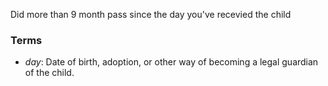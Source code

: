 Did more than 9 month pass since the day you've recevied the child

### Terms
* *day*: Date of birth, adoption, or other way of becoming a legal guardian of the child.
